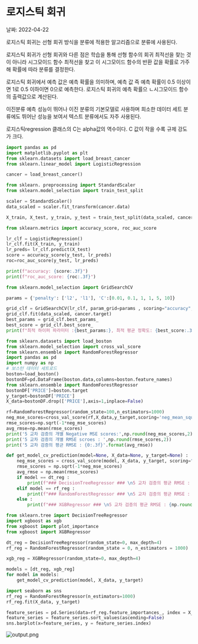 # 로지스틱 회귀

날짜: 2022-04-22

로지스틱 회귀는 선형 회귀 방식을 분류에 적용한 알고리즘으로 분류에 사용된다.

로지스틱 회귀가 선형 회귀와 다른 점은 학습을 통해 선형 함수의 회귀 최적선을 찾는 것이 아니라 시그모이드 함수 최적선을 찾고 이 시그모이드 함수의 반환 값을 확률로 가주해 확률에 따라 분류를 결정한다.

로지스틱 회귀에서 예측 값은 예측 확률을 의미하며, 예측 값 즉 예측 확률이 0.5 이상이면 1로 0.5 이하이면 0으로 예측한다. 로지스틱 회귀의 예측 확률으 ㄴ시그모이드 함수의 출력값으로 계산된다.

이진분류 예측 성능이 뛰어나 이진 분류의 기본모델로 사용하며 희소한 데이터 세트 분류에도 뛰어난 성능을 보여서 텍스트 분류에서도 자주 사용된다.

로지스틱regression 클래스의 C는 alpha값의 역수이다. C 값이 작을 수록 규제 강도가 크다.

```python
import pandas as pd
import matplotlib.pyplot as plt
from sklearn.datasets import load_breast_cancer
from sklearn.linear_model import LogisticRegression

cancer = load_breast_cancer()

from sklearn. preprocessing import StandardScaler
from sklearn.model_selection import train_test_split

scaler = StandardScaler()
data_scaled = scaler.fit_transform(cancer.data)

X_train, X_test, y_train, y_test = train_test_split(data_scaled, cancer.target, test_size = 0.3, random_state=0)

from sklearn.metrics import accuracy_score, roc_auc_score
```

```python
lr_clf = LogisticRegression()
lr_clf.fit(X_train, y_train)
lr_preds= lr_clf.predict(X_test)
score = accuracy_score(y_test, lr_preds)
roc=roc_auc_score(y_test, lr_preds)

print(f"accuracy: {score:.3f}")
print(f"roc_auc_score: {roc:.3f}")
```

```python
from sklearn.model_selection import GridSearchCV

params = {'penalty': ['l2', 'l1'], 'C':[0.01, 0.1, 1, 1, 5, 10]}

grid_clf = GridSearchCV(lr_clf, param_grid=params , scoring="accuracy", cv=3)
grid_clf.fit(data_scaled, cancer.target)
best_params = grid_clf.best_params_
best_score = grid_clf.best_score_
print(f"최적 하이퍼 파라미터 :{best_params:}, 최적 평균 정확도: {best_score:.3f}")
```

```python
from sklearn.datasets import load_boston
from sklearn.model_selection import cross_val_score
from sklearn.ensemble import RandomForestRegressor
import pandas as pd
import numpy as np
# 보스턴 데이터 세트로드
boston=load_boston()
bostonDF=pd.DataFrame(boston.data,columns=boston.feature_names)
from sklearn.ensemble import RandomForestRegressor
bostonDF['PRICE']=boston.target
y_target=bostonDF['PRICE']
X_data=bostonDF.drop(['PRICE'],axis=1,inplace=False)

rf=RandomForestRegressor(random_state=100,n_estimators=1000)
neg_mse_scores=cross_val_score(rf,X_data,y_target,scoring='neg_mean_squared_error')
rmse_scores=np.sqrt(-1*neg_mse_scores)
avg_rmse=np.mean(rmse_scores)
print('5 교차 검증의 개별 Negative MSE scores:',np.round(neg_mse_scores,2))
print('5 교차 검증의 개별 RMSE scroes : ',np.round(rmse_scores,2))
print('5 교차 검증의 평균 RMSE : {0:.3f}'.format(avg_rmse))
```

```python
def get_model_cv_prediction(model=None, X_data=None, y_target=None) :
    neg_mse_scores = cross_val_score(model, X_data, y_target, scoring="neg_mean_squared_error", cv=5)
    rmse_scores = np.sqrt(-1*neg_mse_scores)
    avg_rmse = np.mean(rmse_scores)
    if model == dt_reg :
        print(f"### DecisionTreeRegressor ### \n5 교차 검증의 평균 RMSE : {np.round(avg_rmse,3)}")
    elif model == rf_reg :
        print(f"### RandomForestRegressor ### \n5 교차 검증의 평균 RMSE : {np.round(avg_rmse,3)}")
    else :
        print(f"### XGBRegressor ### \n5 교차 검증의 평균 RMSE : {np.round(avg_rmse,3)}")
```

```python
from sklearn.tree import DecisionTreeRegressor
import xgboost as xgb
from xgboost import plot_importance
from xgboost import XGBRegressor

dt_reg = DecisionTreeRegressor(random_state=0, max_depth=4)
rf_reg = RandomForestRegressor(random_state = 0, n_estimators = 1000)

xgb_reg = XGBRegressor(random_state=0, max_depth=4)

models = [dt_reg, xgb_reg]
for model in models:
    get_model_cv_prediction(model, X_data, y_target)
```

```python
import seaborn as sns 
rf_reg = RandomForestRegressor(n_estimators=1000)
rf_reg.fit(X_data, y_target)

feature_series = pd.Series(data=rf_reg.feature_importances_, index = X_data.columns)
feature_series = feature_series.sort_values(ascending=False)
sns.barplot(x=feature_series, y = feature_series.index)
```

![output.png](%E1%84%85%E1%85%A9%E1%84%8C%E1%85%B5%E1%84%89%E1%85%B3%E1%84%90%E1%85%B5%E1%86%A8%20%E1%84%92%E1%85%AC%E1%84%80%E1%85%B1%201a68950519dc4c75a98b9ad4bbc1319e/output.png)